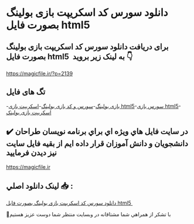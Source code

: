 # دانلود سورس کد اسکریپت بازی بولینگ بصورت فایل html5 

## برای دریافت دانلود سورس کد اسکریپت بازی بولینگ بصورت فایل html5  به لینک زیر بروید 👇

https://magicfile.ir/?p=2139

## تگ های فایل

-[بازی بولینگ](https://magicfile.ir/product/%d8%b3%d9%88%d8%b1%d8%b3-%da%a9%d8%af-%d8%a7%d8%b3%da%a9%d8%b1%db%8c%d9%be%d8%aa-%d8%a8%d8%a7%d8%b2%db%8c-%d8%a8%d9%88%d9%84%db%8c%d9%86%da%af-%d8%a8%d8%b5%d9%88%d8%b1%d8%aa-%d9%81%d8%a7%db%8c%d9%84-html5/)-[سورس و کد بازی بولینگ](https://magicfile.ir/product/%d8%b3%d9%88%d8%b1%d8%b3-%da%a9%d8%af-%d8%a7%d8%b3%da%a9%d8%b1%db%8c%d9%be%d8%aa-%d8%a8%d8%a7%d8%b2%db%8c-%d8%a8%d9%88%d9%84%db%8c%d9%86%da%af-%d8%a8%d8%b5%d9%88%d8%b1%d8%aa-%d9%81%d8%a7%db%8c%d9%84-html5/)-[اسکریپت بازی html5](https://magicfile.ir/product/%d8%b3%d9%88%d8%b1%d8%b3-%da%a9%d8%af-%d8%a7%d8%b3%da%a9%d8%b1%db%8c%d9%be%d8%aa-%d8%a8%d8%a7%d8%b2%db%8c-%d8%a8%d9%88%d9%84%db%8c%d9%86%da%af-%d8%a8%d8%b5%d9%88%d8%b1%d8%aa-%d9%81%d8%a7%db%8c%d9%84-html5/)-[سورس بازی html5](https://magicfile.ir/product/%d8%b3%d9%88%d8%b1%d8%b3-%da%a9%d8%af-%d8%a7%d8%b3%da%a9%d8%b1%db%8c%d9%be%d8%aa-%d8%a8%d8%a7%d8%b2%db%8c-%d8%a8%d9%88%d9%84%db%8c%d9%86%da%af-%d8%a8%d8%b5%d9%88%d8%b1%d8%aa-%d9%81%d8%a7%db%8c%d9%84-html5/)-[اسکریپت بازی بولینک](https://magicfile.ir/product/%d8%b3%d9%88%d8%b1%d8%b3-%da%a9%d8%af-%d8%a7%d8%b3%da%a9%d8%b1%db%8c%d9%be%d8%aa-%d8%a8%d8%a7%d8%b2%db%8c-%d8%a8%d9%88%d9%84%db%8c%d9%86%da%af-%d8%a8%d8%b5%d9%88%d8%b1%d8%aa-%d9%81%d8%a7%db%8c%d9%84-html5/)

## ✔️ در سايت فايل هاي ويژه اي براي برنامه نويسان طراحان دانشجويان و دانش آموزان قرار داده ايم از بقيه فايل سايت نيز ديدن فرماييد

https://magicfile.ir


## لينک دانلود اصلي 📥 :

[دانلود سورس کد اسکریپت بازی بولینگ بصورت فایل html5 ](https://magicfile.ir/product/%d8%b3%d9%88%d8%b1%d8%b3-%da%a9%d8%af-%d8%a7%d8%b3%da%a9%d8%b1%db%8c%d9%be%d8%aa-%d8%a8%d8%a7%d8%b2%db%8c-%d8%a8%d9%88%d9%84%db%8c%d9%86%da%af-%d8%a8%d8%b5%d9%88%d8%b1%d8%aa-%d9%81%d8%a7%db%8c%d9%84-html5/) 


🙏با تشکر از همراهي شما مشتاقانه در وبسایت منتظر شما دوست عزیز هستیم


